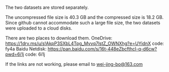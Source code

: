 The two datasets are stored separately.

The uncompressed file size is 40.3 GB and the compressed size is 18.2 GB. Since github cannot accommodate such a large file size, the two datasets were uploaded to a cloud disks.

There are two places to download them.
OneDrive: 
    https://1drv.ms/u/s!AkpP3SXbL4Tpg_Mvvq7lstZ_OWNXhg?e=UYidnX 
    code: fy4a
Baidu Netdisk:
    https://pan.baidu.com/s/16t-448eZbcfthcI-q-d6cw?pwd=6i1j 
    code: 6i1j
    
If the links are not working, please email to wei-jing-bo@163.com
